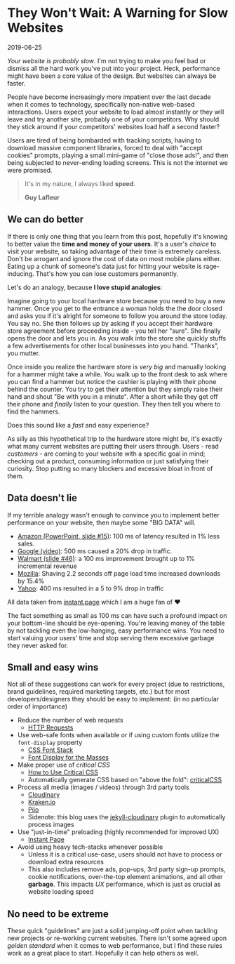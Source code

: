 # They Won't Wait: A Warning for Slow Websites

2019-06-25

*Your website is probably slow*. I'm not trying to make you feel bad or dismiss all the hard work you've put into your project. Heck, performance might have been a core value of the design. But websites can always be faster.

People have become increasingly more impatient over the last decade when it comes to technology, specifically non-native web-based interactions. Users expect your website to load almost instantly or they will leave and try another site, probably one of your competitors. Why should they stick around if your competitors' websites load half a second faster?

Users are tired of being bombarded with tracking scripts, having to download massive component libraries, forced to deal with "accept cookies" prompts, playing a small mini-game of "close those ads!", and then being subjected to never-ending loading screens. This is not the internet we were promised.

> It's in my nature, I always liked **speed**.
>
> **Guy Lafleur**

## We can do better

If there is only one thing that you learn from this post, hopefully it's knowing to better value the **time and money of your users**. It's a user's *choice* to visit your website, so taking advantage of their time is extremely careless. Don't be arrogant and ignore the cost of data on most mobile plans either. Eating up a chunk of someone's data just for hitting your website is rage-inducing. That's how you can lose customers permanently.

Let's do an analogy, because **I love stupid analogies**:

Imagine going to your local hardware store because you need to buy a new hammer. Once you get to the entrance a woman holds the the door closed and asks you if it's alright for someone to follow you around the store today. You say no. She then follows up by asking if you accept their hardware store agreement before proceeding inside - you tell her "sure". She finally opens the door and lets you in. As you walk into the store she quickly stuffs a few advertisements for other local businesses into you hand. "Thanks", you mutter.

Once inside you realize the hardware store is *very big* and manually looking for a hammer might take a while. You walk up to the front desk to ask where you can find a hammer but notice the cashier is playing with their phone behind the counter. You try to get their attention but they simply raise their hand and shout "Be with you in a minute". After a short while they get off their phone and *finally* listen to your question. They then tell you where to find the hammers.

Does this sound like a *fast* and easy experience?

As silly as this hypothetical trip to the hardware store might be, it's exactly what many current websites are putting their users through. Users - read *customers* - are coming to your website with a specific goal in mind; checking out a product, consuming information or just satisfying their curiosity. Stop putting so many blockers and excessive bloat in front of them.

## Data doesn't lie

If my terrible analogy wasn't enough to convince you to implement better performance on your website, then maybe some "BIG DATA" will.

- [Amazon (PowerPoint, slide #15)](https://web.archive.org/web/20081117195303if_/http://home.blarg.net/~glinden/StanfordDataMining.2006-11-29.ppt): 100 ms of latency resulted in 1% less sales.
- [Google (video)](https://youtu.be/6x0cAzQ7PVs?t=936): 500 ms caused a 20% drop in traffic.
- [Walmart (slide #46)](https://www.slideshare.net/devonauerswald/walmart-pagespeedslide): a 100 ms improvement brought up to 1% incremental revenue
- [Mozilla](https://blog.mozilla.org/metrics/2010/04/05/firefox-page-load-speed-%E2%80%93-part-ii/): Shaving 2.2 seconds off page load time increased downloads by 15.4%
- [Yahoo](https://www.slideshare.net/stubbornella/designing-fast-websites-presentation/23-1_Create_a_component_library): 400 ms resulted in a 5 to 9% drop in traffic

All data taken from [instant.page](https://instant.page) which I am a huge fan of &hearts;

The fact something as small as 100 ms can have such a profound impact on your bottom-line should be eye-opening. You're leaving money of the table by not tackling even the low-hanging, easy performance wins. You need to start valuing your users' time and stop serving them excessive garbage they never asked for.

## Small and easy wins

Not all of these suggestions can work for every project (due to restrictions, brand guidelines, required marketing targets, etc.) but for most developers/designers they should be easy to implement: (in no particular order of importance)

- Reduce the number of web requests
  - [HTTP Requests](https://developers.google.com/web/fundamentals/performance/get-started/httprequests-5)
- Use web-safe fonts when available or if using custom fonts utilize the `font-display` property
  - [CSS Font Stack](https://www.cssfontstack.com/)
  - [Font Display for the Masses](https://css-tricks.com/font-display-masses/)
- Make proper use of *critical CSS*
  - [How to Use Critical CSS](https://alexwright.net/web-design-secrets/how-to-use-critical-css/)
  - Automatically generate CSS based on "above the fold": [criticalCSS](https://github.com/filamentgroup/criticalCSS)
- Process all media (images / videos) through 3rd party tools
  - [Cloudinary](https://cloudinary.com/)
  - [Kraken.io](https://kraken.io/)
  - [Piio](https://piio.co/)
  - Sidenote: this blog uses the [jekyll-cloudinary](https://nhoizey.github.io/jekyll-cloudinary/) plugin to automatically process images
- Use "just-in-time" preloading (highly recommended for improved UX)
  - [Instant Page](https://instant.page/)
- Avoid using heavy tech-stacks whenever possible
  - Unless it is a critical use-case, users should not have to process or download extra resources
  - This also includes remove ads, pop-ups, 3rd party sign-up prompts, cookie notifications, over-the-top element animations, and all other **garbage**. This impacts *UX* performance, which is just as crucial as website loading speed

## No need to be extreme

These quick "guidelines" are just a solid jumping-off point when tackling new projects or re-working current websites. There isn't some agreed upon *golden standard* when it comes to web performance, but I find these rules work as a great place to start. Hopefully it can help others as well.
